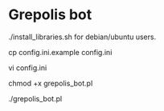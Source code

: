 
Grepolis bot
============

./install_libraries.sh for debian/ubuntu users.

cp config.ini.example config.ini

vi config.ini

chmod +x grepolis_bot.pl

./grepolis_bot.pl